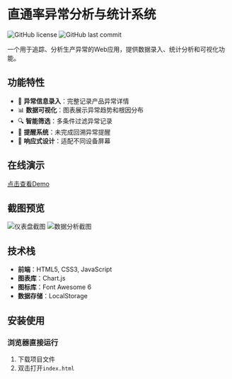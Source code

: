 # 直通率异常分析与统计系统

![GitHub license](https://img.shields.io/badge/license-MIT-blue.svg)
![GitHub last commit](https://img.shields.io/github/last-commit/yourusername/your-repo)

一个用于追踪、分析生产异常的Web应用，提供数据录入、统计分析和可视化功能。

## 功能特性

- 📝 **异常信息录入**：完整记录产品异常详情
- 📊 **数据可视化**：图表展示异常趋势和根因分布
- 🔍 **智能筛选**：多条件过滤异常记录
- 🔔 **提醒系统**：未完成回溯异常提醒
- 📱 **响应式设计**：适配不同设备屏幕

## 在线演示

[点击查看Demo](https://yourusername.github.io/your-repo/)

## 截图预览

![仪表盘截图](screenshot-dashboard.png)
![数据分析截图](screenshot-analysis.png)

## 技术栈

- **前端**：HTML5, CSS3, JavaScript
- **图表库**：Chart.js
- **图标库**：Font Awesome 6
- **数据存储**：LocalStorage

## 安装使用

### 浏览器直接运行
1. 下载项目文件
2. 双击打开`index.html`

